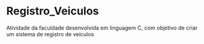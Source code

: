 # Registro_Veiculos
Atividade da faculdade desenvolvida em linguagem C, com objetivo de criar um sistema de registro de veículos
